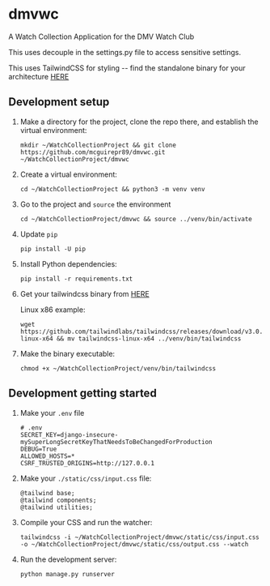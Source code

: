 # dmvwc
A Watch Collection Application for the DMV Watch Club

This uses decouple in the settings.py file to access sensitive settings.

This uses TailwindCSS for styling -- find the standalone binary for
your architecture <a href="https://github.com/tailwindlabs/tailwindcss/releases/tag/v3.0.23">HERE</a>


## Development setup
1. Make a directory for the project, clone the repo there, and establish the virtual environment:

   ```
   mkdir ~/WatchCollectionProject && git clone https://github.com/mcguirepr89/dmvwc.git ~/WatchCollectionProject/dmvwc
   ```
1. Create a virtual environment:

   ```
   cd ~/WatchCollectionProject && python3 -m venv venv
   ```
1. Go to the project and `source` the environment

   ```
   cd ~/WatchCollectionProject/dmvwc && source ../venv/bin/activate
   ```
1. Update `pip`

   ```
   pip install -U pip
   ```
1. Install Python dependencies:

   ```
   pip install -r requirements.txt
   ```
1. Get your tailwindcss binary from <a href="https://github.com/tailwindlabs/tailwindcss/releases/tag/v3.0.23">HERE</a>

   Linux x86 example:
   ```
   wget https://github.com/tailwindlabs/tailwindcss/releases/download/v3.0.23/tailwindcss-linux-x64 && mv tailwindcss-linux-x64 ../venv/bin/tailwindcss
   ```
1. Make the binary executable:

   ```
   chmod +x ~/WatchCollectionProject/venv/bin/tailwindcss
   ```

## Development getting started

1. Make your `.env` file

   ```
   # .env
   SECRET_KEY=django-insecure-mySuperLongSecretKeyThatNeedsToBeChangedForProduction
   DEBUG=True
   ALLOWED_HOSTS=*
   CSRF_TRUSTED_ORIGINS=http://127.0.0.1
   ```

1. Make your `./static/css/input.css` file:

   ```
   @tailwind base;
   @tailwind components;
   @tailwind utilities;
   ```

1. Compile your CSS and run the watcher:

   ```
   tailwindcss -i ~/WatchCollectionProject/dmvwc/static/css/input.css -o ~/WatchCollectionProject/dmvwc/static/css/output.css --watch
   ```

1. Run the development server:

   ```
   python manage.py runserver
   ```
